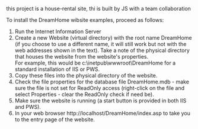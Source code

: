this project is a house-rental site, thi is built by JS with a team collaboration


To install the DreamHome wibsite examples, proceed as follows:

1. Run the Internet Information Server 
2. Create a new Website (virtual directory) with the root name DreamHome (if you choose to use a different name, it will still work but not 
with the web addresses shown in the text).  Take a note of the physical directory that houses the website from the website's properties.  
For example, this would be c:\inetpub\wwwroot\DreamHome for a standard installation of IIS or PWS.
3. Copy these files into the physical directory of the website.
4. Check the file properties for the database file DreamHome.mdb - make sure the file is not set for ReadOnly access (right-click on the file 
and select Properties - clear the ReadOnly check if need be).
5. Make sure the website is running (a start button is provided in both IIS and PWS).
6. In your web browser
http://localhost/DreamHome/index.asp to take you to the entry page of the website.
